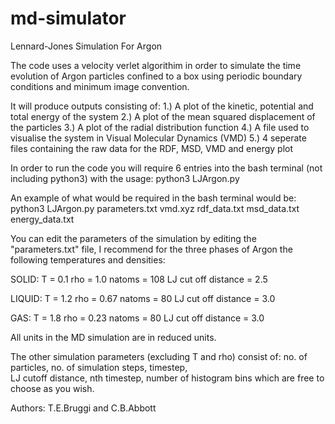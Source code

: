 # md-simulator
Lennard-Jones Simulation For Argon

The code uses a velocity verlet algorithim in order to 
simulate the time evolution of Argon particles confined to
a box using periodic boundary conditions and minimum 
image convention.

It will produce outputs consisting of:
1.) A plot of the kinetic, potential and total energy of the system 
2.) A plot of the mean squared displacement of the particles
3.) A plot of the radial distribution function
4.) A file used to visualise the system in Visual Molecular Dynamics (VMD)
5.) 4 seperate files containing the raw data for the RDF, MSD, VMD and energy plot


In order to run the code you will require 6 entries into
the bash terminal (not including python3) with the usage:
python3 LJArgon.py <parameters file> <vmd file> <rdf file> <msd file> <energy file>

An example of what would be required in the bash terminal would be:
python3 LJArgon.py parameters.txt vmd.xyz rdf_data.txt msd_data.txt energy_data.txt

You can edit the parameters of the simulation by editing the "parameters.txt" file,
I recommend for the three phases of Argon the following temperatures and densities:

SOLID: T = 0.1   rho = 1.0   natoms = 108  LJ cut off distance = 2.5

LIQUID: T = 1.2  rho = 0.67  natoms = 80   LJ cut off distance = 3.0

GAS: T = 1.8  rho = 0.23     natoms = 80   LJ cut off distance = 3.0

All units in the MD simulation are in reduced units.

The other simulation parameters (excluding T and rho) consist of:
no. of particles, no. of simulation steps, timestep,  
LJ cutoff distance, nth timestep, number of histogram bins
which are free to choose as you wish.

Authors: T.E.Bruggi and C.B.Abbott
